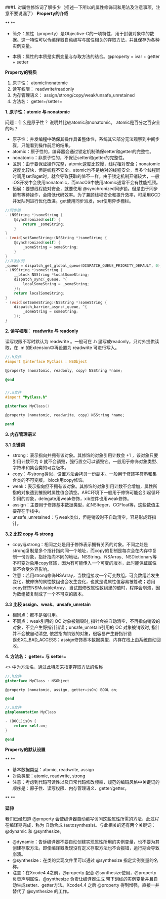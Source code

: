 ###1. 对属性修饰词了解多少（描述一下所以的属性修饰词和用法及注意事项，注意不要说漏了）
**Property的介绍**

**
**

- 简介：属性（property）是Objective-C的一项特性，用于封装对象中的数据。这一特性可以令编译器自动编写与属性相关的存取方法，并且保存为各种实例变量。

- 本质：属性的本质是实例变量与存取方法的结合。@property = ivar + getter + setter

  

**Property的特质**

1. 原子性： atomic/nonatomic
2. 读写权限： readwrite/readonly
3. 内存管理语义： assign/strong/copy/weak/unsafe_unretained
4. 方法名： getter=/setter=



**1. 原子性：atomic 与 nonatomic**

问题：什么是原子性？ 说明并比较atomic和nonatomic。 atomic是百分之百安全的吗？

- 原子性：并发编程中确保其操作具备整体性，系统其它部分无法观察到中间步骤，只能看到操作前后的结果。
- atomic：原子性的，编译器会通过锁定机制确保setter和getter的完整性。
- nonatomic：非原子性的，不保证setter和getter的完整性。
- 区别：由于要保证操作完整，atomic速度比较慢，线程相对安全；nonatomic速度比较快，但是线程不安全。atomic也不是绝对的线程安全，当多个线程同时调用set和get时，就会导致获取的值不一样。由于锁定机制开销较大，一般iOS开发中会使用nonatomic，而macOS中使用atomic通常不会有性能瓶颈。
- 拓展：要想线程绝对安全，就要使用 @synchronized同步锁。但是由于同步锁有等待操作，会降低代码效率。为了兼顾线程安全和提升效率，可采用GCD并发队列进行优化改进。get使用同步派发，set使用异步栅栏。

````objective-c
//同步锁
- (NSString *)someString {
    @synchronized(self) {
        return _someString;
    }
}
- (void)setSomeString:(NSString *)someString {
    @synchronized(self) {
        _someString = someString;
    }
}
//并发队列
_queue = dispatch_get_global_queue(DISPATCH_QUEUE_PRIORITY_DEFAULT, 0);
- (NSString *)someString {
    __block NSString *localSomeString;
    dispatch_sync(_queue, ^{
        localSomeString = _someString;
    });
    return localSomeString;
}
- (void)setSomeString:(NSString *)someString {
    dispatch_barrier_async(_queue, ^{
        _someString = someString;
    });
}
````

**2. 读写权限： readwrite 与 readonly**



读写权限不写时默认为 readwrite 。一般可在 .h 里写成readonly，只对外提供读取，在 .m 的Extension中再设置为 readwrite 可进行写入。

````objective-c
//.h文件
#import @interface MyClass : NSObject

@property (nonatomic, readonly, copy) NSString *name;

@end


//.m文件
#import "MyClass.h"

@interface MyClass()

@property (nonatomic, readwrite, copy) NSString *name;

@end


````

**3. 内存管理语义**



**3.1 关键词**

- strong：表示指向并拥有该对象。其修饰的对象引用计数会 +1 ，该对象只要引用计数不为 0 就不会销毁，强行置空可以销毁它。一般用于修饰对象类型、字符串和集合类的可变版本。
- copy：与strong类似，设置方法会拷贝一份副本。一般用于修饰字符串和集合类的不可变版， block用copy修饰。
- weak：表示指向但不拥有该对象。其修饰的对象引用计数不会增加，属性所指的对象遭到摧毁时属性值会清空。ARC环境下一般用于修饰可能会引起循环引用的对象，delegate用weak修饰，xib控件也用weak修饰。
- assign：主要用于修饰基本数据类型，如NSIteger、CGFloat等，这些数值主要存在于栈中。
- unsafe_unretained：与weak类似，但是销毁时不自动清空，容易形成野指针。



**3.2 比较 copy 与 strong**

- copy与strong：相同之处是用于修饰表示拥有关系的对象。不同之处是strong复制是多个指针指向同一个地址，而copy的复制是每次会在内存中复制一份对象，指针指向不同的地址。NSString、NSArray、NSDictionary等不可变对象用copy修饰，因为有可能传入一个可变的版本，此时能保证属性值不会受外界影响。
- 注意：若用strong修饰NSArray，当数组接收一个可变数组，可变数组若发生变化，被修饰的属性数组也会发生变化，也就是说属性值容易被篡改；若用copy修饰NSMutableArray，当试图修改属性数组里的值时，程序会崩溃，因为数组被复制成了一个不可变的版本。



**3.3 比较 assign、weak、unsafe_unretain**

- 相同点：都不是强引用。
- 不同点：weak引用的 OC 对象被销毁时, 指针会被自动清空，不再指向销毁的对象，不会产生野指针错误；unsafe_unretain引用的 OC 对象被销毁时, 指针并不会被自动清空, 依然指向销毁的对象，很容易产生野指针错误:EXC_BAD_ACCESS；assign修饰基本数据类型，内存在栈上由系统自动回收。



**4. 方法名： getter=** **与 setter=**



<> 中为方法名，通过此特质来指定存取方法的名称

````objective-c
//.h文件
@interface MyClass : NSObject

@property (nonatomic, assign, getter=isOn) BOOL on;

@end

//.m文件
@implementation MyClass

- (BOOL)isOn {
    return self.on;
}

@end
````

**Property的默认设置**

**
**

- 基本数据类型：atomic, readwrite, assign
- 对象类型：atomic, readwrite, strong
- 注意：考虑到代码可读性以及日常代码修改频率，规范的编码风格中关键词的顺序是：原子性、读写权限、内存管理语义、getter/getter。

**
**

**延伸**



我们已经知道 @property 会使编译器自动编写访问这些属性所需的方法，此过程在编译期完成，称为 自动合成 (autosynthesis)。与此相关的还有两个关键词：@dynamic 和 @synthesize。

- @dynamic：告诉编译器不要自动创建实现属性所用的实例变量，也不要为其创建存取方法。即使编译器发现没有定义存取方法也不会报错，运行期会导致崩溃。
- @synthesize：在类的实现文件里可以通过 @synthesize 指定实例变量的名称。
- 注意：在Xcode4.4之前，@property 配合 @synthesize使用，@property 负责声明属性，@synthesize 负责让编译器生成 带下划线的实例变量并且自动生成setter、getter方法。Xcode4.4 之后 @property 得到增强，直接一并替代了 @synthesize 的工作。